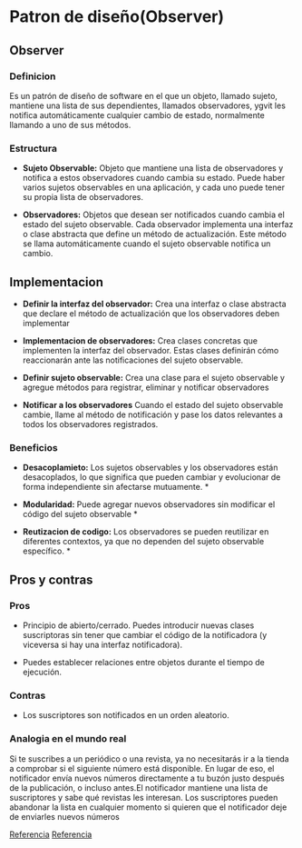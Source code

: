 # Patron de diseño(Observer)

## Observer

### Definicion

Es un patrón de diseño de software en el que un objeto, llamado sujeto, mantiene una lista de sus dependientes, llamados observadores, ygvit les notifica automáticamente cualquier cambio de estado, normalmente llamando a uno de sus métodos.

### Estructura

- **Sujeto Observable:** Objeto que mantiene una lista de observadores y notifica a estos observadores cuando cambia su estado. Puede haber varios sujetos observables en una aplicación, y cada uno puede tener su propia lista de observadores. 

- **Observadores:** Objetos que desean ser notificados cuando cambia el estado del sujeto observable. Cada observador implementa una interfaz o clase abstracta que define un método de actualización. Este método se llama automáticamente cuando el sujeto observable notifica un cambio. 


## Implementacion 

- **Definir la interfaz del observador:** Crea una interfaz o clase abstracta que declare el método de actualización que los observadores deben implementar 

- **Implementacion de observadores:** Crea clases concretas que implementen la interfaz del observador. Estas clases definirán cómo reaccionarán ante las notificaciones del sujeto observable. 

- **Definir sujeto observable:** Crea una clase para el sujeto observable y agregue métodos para registrar, eliminar y notificar observadores 

- **Notificar a los observadores** Cuando el estado del sujeto observable cambie, llame al método de notificación y pase los datos relevantes a todos los observadores registrados. 


### Beneficios 

- **Desacoplamieto:** Los sujetos observables y los observadores están desacoplados, lo que significa que pueden cambiar y evolucionar de forma independiente sin afectarse mutuamente. *

- **Modularidad:** Puede agregar nuevos observadores sin modificar el código del sujeto observable *

- **Reutizacion de codigo:**  Los observadores se pueden reutilizar en diferentes contextos, ya que no dependen del sujeto observable específico. *

## Pros y contras 

### Pros

- Principio de abierto/cerrado. Puedes introducir nuevas clases suscriptoras sin tener que cambiar el código de la notificadora (y viceversa si hay una interfaz notificadora).

- Puedes establecer relaciones entre objetos durante el tiempo de ejecución.

### Contras 

-  Los suscriptores son notificados en un orden aleatorio.

### Analogia en el mundo real 

Si te suscribes a un periódico o una revista, ya no necesitarás ir a la tienda a comprobar si el siguiente número está disponible. En lugar de eso, el notificador envía nuevos números directamente a tu buzón justo después de la publicación, o incluso antes.El notificador mantiene una lista de suscriptores y sabe qué revistas les interesan. Los suscriptores pueden abandonar la lista en cualquier momento si quieren que el notificador deje de enviarles nuevos números


[Referencia](https://refactoring.guru/es/design-patterns/observer)
[Referencia](https://keepcoding.io/blog/patron-observer-y-como-se-usa/)


<!-- ---
sidebar_position: 6
---

# Congratulations!

You have just learned the **basics of Docusaurus** and made some changes to the **initial template**.

Docusaurus has **much more to offer**!

Have **5 more minutes**? Take a look at **[versioning](../tutorial-extras/manage-docs-versions.md)** and **[i18n](../tutorial-extras/translate-your-site.md)**.

Anything **unclear** or **buggy** in this tutorial? [Please report it!](https://github.com/facebook/docusaurus/discussions/4610)

## What's next?


- Read the [official documentation](https://docusaurus.io/)
- Modify your site configuration with [`docusaurus.config.js`](https://docusaurus.io/docs/api/docusaurus-config)
- Add navbar and footer items with [`themeConfig`](https://docusaurus.io/docs/api/themes/configuration)
- Add a custom [Design and Layout](https://docusaurus.io/docs/styling-layout)
- Add a [search bar](https://docusaurus.io/docs/search)
- Find inspirations in the [Docusaurus showcase](https://docusaurus.io/showcase)
- Get involved in the [Docusaurus Community](https://docusaurus.io/community/support) -->
